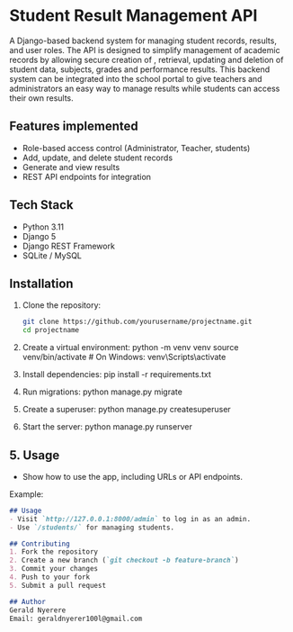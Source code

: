 # Student Result Management API

A Django-based backend system for managing student records, results, and user roles.
The API is designed  to simplify management of academic records by allowing secure creation of , retrieval, updating and deletion of student data, subjects, grades and performance results.
This backend system can be integrated into the school portal to give teachers and administrators an easy way to manage results while students can access their own results.

## Features implemented
- Role-based access control  (Administrator, Teacher, students)
- Add, update, and delete student records
- Generate and view results
- REST API endpoints for integration

## Tech Stack
- Python 3.11
- Django 5
- Django REST Framework
- SQLite / MySQL

## Installation
1. Clone the repository:
   ```bash
   git clone https://github.com/yourusername/projectname.git
   cd projectname

2. Create a virtual environment:
python -m venv venv
source venv/bin/activate  # On Windows: venv\Scripts\activate
3. Install dependencies:
pip install -r requirements.txt

4. Run migrations:
python manage.py migrate

5. Create a superuser:
python manage.py createsuperuser

6. Start the server:
python manage.py runserver


## **5. Usage**
- Show how to use the app, including URLs or API endpoints.

Example:
```markdown
## Usage
- Visit `http://127.0.0.1:8000/admin` to log in as an admin.
- Use `/students/` for managing students.

## Contributing
1. Fork the repository
2. Create a new branch (`git checkout -b feature-branch`)
3. Commit your changes
4. Push to your fork
5. Submit a pull request

## Author
Gerald Nyerere  
Email: geraldnyerer100l@gmail.com
